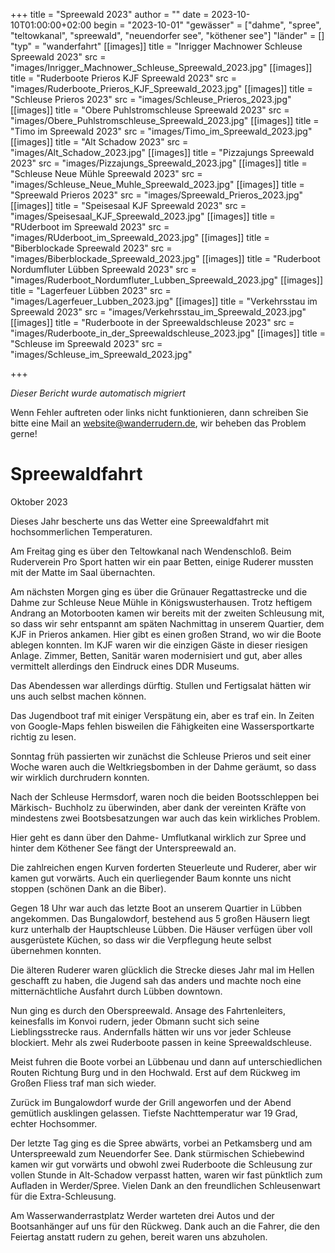 +++
title = "Spreewald 2023"
author = ""
date = 2023-10-10T01:00:00+02:00
begin = "2023-10-01"
"gewässer" = ["dahme", "spree", "teltowkanal", "spreewald", "neuendorfer see", "köthener see"]
"länder" = []
"typ" = "wanderfahrt"
[[images]]
title = "Inrigger Machnower Schleuse Spreewald 2023"
src = "images/Inrigger_Machnower_Schleuse_Spreewald_2023.jpg"
[[images]]
title = "Ruderboote Prieros KJF Spreewald 2023"
src = "images/Ruderboote_Prieros_KJF_Spreewald_2023.jpg"
[[images]]
title = "Schleuse Prieros 2023"
src = "images/Schleuse_Prieros_2023.jpg"
[[images]]
title = "Obere Puhlstromschleuse Spreewald 2023"
src = "images/Obere_Puhlstromschleuse_Spreewald_2023.jpg"
[[images]]
title = "Timo im Spreewald 2023"
src = "images/Timo_im_Spreewald_2023.jpg"
[[images]]
title = "Alt Schadow 2023"
src = "images/Alt_Schadow_2023.jpg"
[[images]]
title = "Pizzajungs Spreewald 2023"
src = "images/Pizzajungs_Spreewald_2023.jpg"
[[images]]
title = "Schleuse Neue Mühle Spreewald 2023"
src = "images/Schleuse_Neue_Muhle_Spreewald_2023.jpg"
[[images]]
title = "Spreewald Prieros 2023"
src = "images/Spreewald_Prieros_2023.jpg"
[[images]]
title = "Speisesaal KJF Spreewald 2023"
src = "images/Speisesaal_KJF_Spreewald_2023.jpg"
[[images]]
title = "RUderboot im Spreewald 2023"
src = "images/RUderboot_im_Spreewald_2023.jpg"
[[images]]
title = "Biberblockade Spreewald 2023"
src = "images/Biberblockade_Spreewald_2023.jpg"
[[images]]
title = "Ruderboot Nordumfluter Lübben Spreewald 2023"
src = "images/Ruderboot_Nordumfluter_Lubben_Spreewald_2023.jpg"
[[images]]
title = "Lagerfeuer Lübben 2023"
src = "images/Lagerfeuer_Lubben_2023.jpg"
[[images]]
title = "Verkehrsstau im Spreewald 2023"
src = "images/Verkehrsstau_im_Spreewald_2023.jpg"
[[images]]
title = "Ruderboote in der Spreewaldschleuse 2023"
src = "images/Ruderboote_in_der_Spreewaldschleuse_2023.jpg"
[[images]]
title = "Schleuse im Spreewald 2023"
src = "images/Schleuse_im_Spreewald_2023.jpg"

+++


*Dieser Bericht wurde automatisch migriert*

Wenn Fehler auftreten oder links nicht funktionieren, dann schreiben Sie bitte eine Mail an website@wanderrudern.de, wir beheben das Problem gerne!



# Spreewaldfahrt


Oktober 2023

Dieses Jahr bescherte uns das Wetter eine Spreewaldfahrt mit hochsommerlichen Temperaturen.

Am Freitag ging es über den Teltowkanal nach Wendenschloß. Beim Ruderverein Pro Sport hatten wir ein paar Betten, einige Ruderer mussten mit der Matte im Saal übernachten.

Am nächsten Morgen ging es über die Grünauer Regattastrecke und die Dahme zur Schleuse Neue Mühle in Königswusterhausen. Trotz heftigem Andrang an Motorbooten kamen wir bereits mit der zweiten Schleusung mit, so dass wir sehr entspannt am späten Nachmittag in unserem Quartier, dem KJF in Prieros ankamen. Hier gibt es einen großen Strand, wo wir die Boote ablegen konnten. Im KJF waren wir die einzigen Gäste in dieser riesigen Anlage. Zimmer, Betten, Sanitär waren modernisiert und gut, aber alles vermittelt allerdings den Eindruck eines DDR Museums.

Das Abendessen war allerdings dürftig. Stullen und Fertigsalat hätten wir uns auch selbst machen können.

Das Jugendboot traf mit einiger Verspätung ein, aber es traf ein. In Zeiten von Google-Maps fehlen bisweilen die Fähigkeiten eine Wassersportkarte richtig zu lesen.

Sonntag früh passierten wir zunächst die Schleuse Prieros und seit einer Woche waren auch die Weltkriegsbomben in der Dahme geräumt, so dass wir wirklich durchrudern konnten.

Nach der Schleuse Hermsdorf, waren noch die beiden Bootsschleppen bei Märkisch- Buchholz zu überwinden, aber dank der vereinten Kräfte von mindestens zwei Bootsbesatzungen war auch das kein wirkliches Problem.

Hier geht es dann über den Dahme- Umflutkanal wirklich zur Spree und hinter dem Köthener See fängt der Unterspreewald an.

Die zahlreichen engen Kurven forderten Steuerleute und Ruderer, aber wir kamen gut vorwärts. Auch ein querliegender Baum konnte uns nicht stoppen (schönen Dank an die Biber).

Gegen 18 Uhr war auch das letzte Boot an unserem Quartier in Lübben angekommen. Das Bungalowdorf, bestehend aus 5 großen Häusern liegt kurz unterhalb der Hauptschleuse Lübben. Die Häuser verfügen über voll ausgerüstete Küchen, so dass wir die Verpflegung heute selbst übernehmen konnten.

Die älteren Ruderer waren glücklich die Strecke dieses Jahr mal im Hellen geschafft zu haben, die Jugend sah das anders und machte noch eine mitternächtliche Ausfahrt durch Lübben downtown.

Nun ging es durch den Oberspreewald. Ansage des Fahrtenleiters, keinesfalls im Konvoi rudern, jeder Obmann sucht sich seine Lieblingsstrecke raus. Andernfalls hätten wir uns vor jeder Schleuse blockiert. Mehr als zwei Ruderboote passen in keine Spreewaldschleuse.

Meist fuhren die Boote vorbei an Lübbenau und dann auf unterschiedlichen Routen Richtung Burg und in den Hochwald. Erst auf dem Rückweg im Großen Fliess traf man sich wieder.

Zurück im Bungalowdorf wurde der Grill angeworfen und der Abend gemütlich ausklingen gelassen. Tiefste Nachttemperatur war 19 Grad, echter Hochsommer.

Der letzte Tag ging es die Spree abwärts, vorbei an Petkamsberg und am Unterspreewald zum Neuendorfer See. Dank stürmischen Schiebewind kamen wir gut vorwärts und obwohl zwei Ruderboote die Schleusung zur vollen Stunde in Alt-Schadow verpasst hatten, waren wir fast pünktlich zum Aufladen in Werder/Spree. Vielen Dank an den freundlichen Schleusenwart für die Extra-Schleusung.

Am Wasserwanderrastplatz Werder warteten drei Autos und der Bootsanhänger auf uns für den Rückweg. Dank auch an die Fahrer, die den Feiertag anstatt rudern zu gehen, bereit waren uns abzuholen.